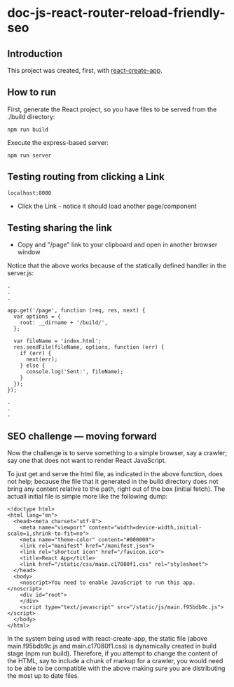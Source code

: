 # doc-js-react-router-reload-friendly-seo

## Introduction

This project was created, first, with [react-create-app](https://github.com/facebook/create-react-app).

## How to run

First, generate the React project, so you have files to be served from the ./build directory:

```
npm run build
```

Execute the express-based server:

```
npm run server
```

## Testing routing from clicking a Link

```
localhost:8080
```

* Click the Link - notice it should load another page/component

## Testing sharing the link

* Copy and "/page" link to your clipboard and open in another browser window

Notice that the above works because of the statically defined handler in the server.js:

```
.
.
.

app.get('/page', function (req, res, next) {
  var options = {
    root: __dirname + '/build/',
  };

  var fileName = 'index.html';
  res.sendFile(fileName, options, function (err) {
    if (err) {
      next(err);
    } else {
      console.log('Sent:', fileName);
    }
  });
});

.
.
.

```

## SEO challenge — moving forward

Now the challenge is to serve something to a simple browser, say a crawler; say one that does not want to render React JavaScript. 

To just get and serve the html file, as indicated in the above function, does not help; because the file that it generated in the build directory does not bring any content relative to the path, right out of the box (initial fetch). The actuall initial file is simple more like the following dump:

```
<!doctype html>
<html lang="en">
  <head><meta charset="utf-8">
    <meta name="viewport" content="width=device-width,initial-scale=1,shrink-to-fit=no">
    <meta name="theme-color" content="#000000">
    <link rel="manifest" href="/manifest.json">
    <link rel="shortcut icon" href="/favicon.ico">
    <title>React App</title>
    <link href="/static/css/main.c17080f1.css" rel="stylesheet">
  </head>
  <body>
    <noscript>You need to enable JavaScript to run this app.</noscript>
    <div id="root">
    </div>
    <script type="text/javascript" src="/static/js/main.f95bdb9c.js"></script>
  </body>
</html>
```

In the system being used with react-create-app, the static file (above main.f95bdb9c.js and main.c17080f1.css) is dynamically created in build stage (npm run build). Therefore, if you attempt to change the content of the HTML, say to include a chunk of markup for a crawler, you would need to be able to be compatible with the above making sure you are distributing the most up to date files.
